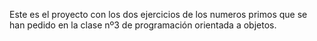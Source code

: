 Este es el proyecto con los dos ejercicios de los numeros primos que se han pedido en 
la clase nº3 de programación orientada a objetos.
